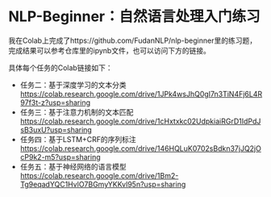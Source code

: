 # NLP-Beginner：自然语言处理入门练习
我在Colab上完成了https://github.com/FudanNLP/nlp-beginner里的练习题，完成结果可以参考仓库里的ipynb文件，也可以访问下方的链接。

具体每个任务的Colab链接如下：

- 任务二：基于深度学习的文本分类 https://colab.research.google.com/drive/1JPk4wsJhQ0gI7n3TiN4Fj6L4R97f3t-z?usp=sharing
- 任务三：基于注意力机制的文本匹配 https://colab.research.google.com/drive/1cHxtxkc02UdpkiaiRGrD1IdPdJsB3uxU?usp=sharing
- 任务四：基于LSTM+CRF的序列标注 https://colab.research.google.com/drive/146HQLuK0702sBdkn37jJQ2jOcP9k2-m5?usp=sharing
- 任务五：基于神经网络的语言模型 https://colab.research.google.com/drive/1Bm2-Tg9eqadYQC1HvlO7BGmyYKKvl95n?usp=sharing